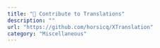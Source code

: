 ```yaml
---
title: "💬 Contribute to Translations"
description: ""
url: "https://github.com/horsicq/XTranslation"
category: "Miscellaneous"
---
```

